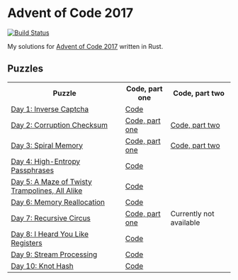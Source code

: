# Advent of Code 2017

[![Build Status](https://travis-ci.org/xfix/advent-of-code-2017.svg?branch=master)](https://travis-ci.org/xfix/advent-of-code-2017)

My solutions for [Advent of Code 2017] written in Rust.

## Puzzles

<table>
<tr>
    <th> Puzzle
    <th> Code, part one
    <th> Code, part two
<tr>
    <td> <a href="https://adventofcode.com/2017/day/1">Day 1: Inverse Captcha</a>
    <td colspan=2> <a href="https://github.com/xfix/advent-of-code-2017/blob/master/day1/src/main.rs">Code</a>
<tr>
    <td> <a href="https://adventofcode.com/2017/day/2">Day 2: Corruption Checksum</a>
    <td> <a href="https://github.com/xfix/advent-of-code-2017/blob/master/day2/src/main.rs">Code, part one</a>
    <td> <a href="https://github.com/xfix/advent-of-code-2017/blob/master/day2b/src/main.rs">Code, part two</a>
<tr>
    <td> <a href="https://adventofcode.com/2017/day/3">Day 3: Spiral Memory</a>
    <td> <a href="https://github.com/xfix/advent-of-code-2017/blob/master/day3/src/main.rs">Code, part one</a>
    <td> <a href="https://github.com/xfix/advent-of-code-2017/blob/master/day3b/src/main.rs">Code, part two</a>
<tr>
    <td> <a href="https://adventofcode.com/2017/day/4">Day 4: High-Entropy Passphrases</a>
    <td colspan=2> <a href="https://github.com/xfix/advent-of-code-2017/blob/master/day4/src/main.rs">Code</a>
<tr>
    <td> <a href="https://adventofcode.com/2017/day/5">Day 5: A Maze of Twisty Trampolines, All Alike</a>
    <td colspan=2> <a href="https://github.com/xfix/advent-of-code-2017/blob/master/day5/src/main.rs">Code</a>
<tr>
    <td> <a href="https://adventofcode.com/2017/day/6">Day 6: Memory Reallocation</a>
    <td colspan=2> <a href="https://github.com/xfix/advent-of-code-2017/blob/master/day6/src/main.rs">Code</a>
<tr>
    <td> <a href="https://adventofcode.com/2017/day/7">Day 7: Recursive Circus</a>
    <td> <a href="https://github.com/xfix/advent-of-code-2017/blob/master/day7/src/main.rs">Code, part one</a>
    <td> Currently not available
<tr>
    <td> <a href="https://adventofcode.com/2017/day/8">Day 8: I Heard You Like Registers</a>
    <td colspan=2> <a href="https://github.com/xfix/advent-of-code-2017/blob/master/day8/src/main.rs">Code</a>
<tr>
    <td> <a href="https://adventofcode.com/2017/day/9">Day 9: Stream Processing</a>
    <td colspan=2> <a href="https://github.com/xfix/advent-of-code-2017/blob/master/day9/src/main.rs">Code</a>
 <tr>
    <td> <a href="https://adventofcode.com/2017/day/10">Day 10: Knot Hash</a>
    <td colspan=2> <a href="https://github.com/xfix/advent-of-code-2017/blob/master/day10/src/main.rs">Code</a>   
</table>

[Advent of Code 2017]: https://adventofcode.com/2017
